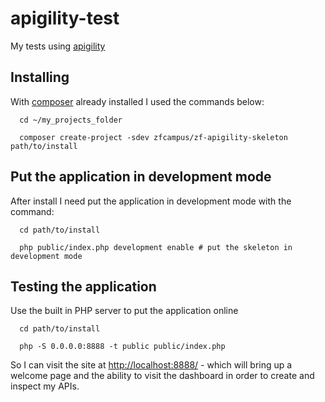 # apigility-test

My tests using [apigility](https://apigility.org/)

Installing
---
  
With [composer](https://getcomposer.org/) already installed I used the commands below:

```
  cd ~/my_projects_folder
  
  composer create-project -sdev zfcampus/zf-apigility-skeleton path/to/install
```

Put the application in development mode
----

After install I need put the application in development mode with the command:

```
  cd path/to/install
  
  php public/index.php development enable # put the skeleton in development mode
```

Testing the application
----

Use the built in PHP server to put the application online

```
  cd path/to/install
  
  php -S 0.0.0.0:8888 -t public public/index.php
```

So I can visit the site at [http://localhost:8888/](http://localhost:8888/) - which will bring up a welcome page and the ability to visit the dashboard in order to create and inspect my APIs.
